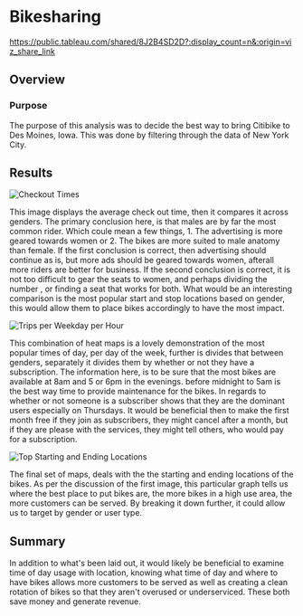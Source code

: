 # Bikesharing
https://public.tableau.com/shared/8J2B4SD2D?:display_count=n&:origin=viz_share_link

## Overview 
### Purpose 
The purpose of this analysis was to decide the best way to bring Citibike to Des Moines, Iowa. This was done by filtering through the data of New York City. 

## Results
![Checkout Times](https://user-images.githubusercontent.com/106715300/193429269-46bde962-6557-4a50-8cb7-687c06cdfc07.png)

This image displays the average check out time, then it compares it across genders. The primary conclusion here, is that males are by far the most common rider. Which coule mean a few things, 1. The advertising is more geared towards women or 2. The bikes are more suited to male anatomy than female. If the first conclusion is correct, then advertising should continue as is, but more ads should be geared towards women, afterall more riders are better for business. If the second conclusion is correct, it is not too difficult to gear the seats to women, and perhaps dividing the number , or finding a seat that works for both.
What would be an interesting comparison is the most popular start and stop locations based on gender, this would allow them to place bikes accordingly to have the most impact. 

![Trips per Weekday per Hour](https://user-images.githubusercontent.com/106715300/193429399-df2094dc-ba6c-466f-84dd-ed5550e627e9.png)

This combination of heat maps is a lovely demonstration of the most popular times of day, per day of the week, further is divides that between genders, separately it divides them by whether or not they have a subscription. The information here, is to be sure that the most bikes are available at 8am and 5 or 6pm in the evenings. before midnight to 5am is the best way time to provide maintenance for the bikes. In regards to whether or not someone is a subscriber shows that they are the dominant users especially on Thursdays. It would be beneficial then to make the first month free if they join as subscribers, they might cancel after a month, but if they are please with the services, they might tell others, who would pay for a subscription. 

![Top Starting and Ending Locations](https://user-images.githubusercontent.com/106715300/193429898-5c5c81c5-abb2-4ba5-8f2a-51acb1659c4f.png)

The final set of maps, deals with the the starting and ending locations of the bikes. As per the discussion of the first image, this particular graph tells us where the best place to put bikes are, the more bikes in a high use area, the more customers can be served. By breaking it down further, it could allow us to target by gender or user type. 
## Summary 
In addition to what's been laid out, it would likely be beneficial to examine time of day usage with location, knowing what time of day and where to have bikes allows more customers to be served as well as creating a clean rotation of bikes so that they aren't overused or underserviced. These both save money and generate revenue. 
